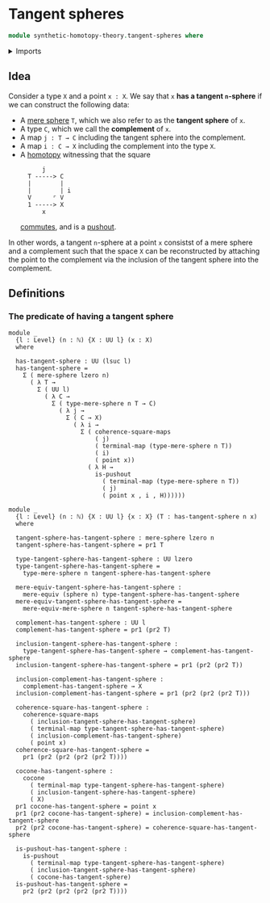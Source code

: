 # Tangent spheres

```agda
module synthetic-homotopy-theory.tangent-spheres where
```

<details><summary>Imports</summary>

```agda
open import elementary-number-theory.natural-numbers

open import foundation.commuting-squares-of-maps
open import foundation.dependent-pair-types
open import foundation.mere-equivalences
open import foundation.unit-type
open import foundation.universe-levels

open import synthetic-homotopy-theory.cocones-under-span-diagrams
open import synthetic-homotopy-theory.mere-spheres
open import synthetic-homotopy-theory.pushouts
open import synthetic-homotopy-theory.spheres
```

</details>

## Idea

Consider a type `X` and a point `x : X`. We say that `x` **has a tangent
`n`-sphere** if we can construct the following data:

- A [mere sphere](synthetic-homotopy-theory.mere-spheres.md) `T`, which we also
  refer to as the **tangent sphere** of `x`.
- A type `C`, which we call the **complement** of `x`.
- A map `j : T → C` including the tangent sphere into the complement.
- A map `i : C → X` including the complement into the type `X`.
- A [homotopy](foundation-core.homotopies.md) witnessing that the square
  ```text
        j
    T -----> C
    |        |
    |        | i
    V      ⌜ V
    1 -----> X
        x
  ```
  [commutes](foundation.commuting-squares-of-maps.md), and is a
  [pushout](synthetic-homotopy-theory.pushouts.md).

In other words, a tangent `n`-sphere at a point `x` consistst of a mere sphere
and a complement such that the space `X` can be reconstructed by attaching the
point to the complement via the inclusion of the tangent sphere into the
complement.

## Definitions

### The predicate of having a tangent sphere

```text
module _
  {l : Level} (n : ℕ) {X : UU l} (x : X)
  where

  has-tangent-sphere : UU (lsuc l)
  has-tangent-sphere =
    Σ ( mere-sphere lzero n)
      ( λ T →
        Σ ( UU l)
          ( λ C →
            Σ ( type-mere-sphere n T → C)
              ( λ j →
                Σ ( C → X)
                  ( λ i →
                    Σ ( coherence-square-maps
                        ( j)
                        ( terminal-map (type-mere-sphere n T))
                        ( i)
                        ( point x))
                      ( λ H →
                        is-pushout
                          ( terminal-map (type-mere-sphere n T))
                          ( j)
                          ( point x , i , H))))))

module _
  {l : Level} (n : ℕ) {X : UU l} {x : X} (T : has-tangent-sphere n x)
  where

  tangent-sphere-has-tangent-sphere : mere-sphere lzero n
  tangent-sphere-has-tangent-sphere = pr1 T

  type-tangent-sphere-has-tangent-sphere : UU lzero
  type-tangent-sphere-has-tangent-sphere =
    type-mere-sphere n tangent-sphere-has-tangent-sphere

  mere-equiv-tangent-sphere-has-tangent-sphere :
    mere-equiv (sphere n) type-tangent-sphere-has-tangent-sphere
  mere-equiv-tangent-sphere-has-tangent-sphere =
    mere-equiv-mere-sphere n tangent-sphere-has-tangent-sphere

  complement-has-tangent-sphere : UU l
  complement-has-tangent-sphere = pr1 (pr2 T)

  inclusion-tangent-sphere-has-tangent-sphere :
    type-tangent-sphere-has-tangent-sphere → complement-has-tangent-sphere
  inclusion-tangent-sphere-has-tangent-sphere = pr1 (pr2 (pr2 T))

  inclusion-complement-has-tangent-sphere :
    complement-has-tangent-sphere → X
  inclusion-complement-has-tangent-sphere = pr1 (pr2 (pr2 (pr2 T)))

  coherence-square-has-tangent-sphere :
    coherence-square-maps
      ( inclusion-tangent-sphere-has-tangent-sphere)
      ( terminal-map type-tangent-sphere-has-tangent-sphere)
      ( inclusion-complement-has-tangent-sphere)
      ( point x)
  coherence-square-has-tangent-sphere =
    pr1 (pr2 (pr2 (pr2 (pr2 T))))

  cocone-has-tangent-sphere :
    cocone
      ( terminal-map type-tangent-sphere-has-tangent-sphere)
      ( inclusion-tangent-sphere-has-tangent-sphere)
      ( X)
  pr1 cocone-has-tangent-sphere = point x
  pr1 (pr2 cocone-has-tangent-sphere) = inclusion-complement-has-tangent-sphere
  pr2 (pr2 cocone-has-tangent-sphere) = coherence-square-has-tangent-sphere

  is-pushout-has-tangent-sphere :
    is-pushout
      ( terminal-map type-tangent-sphere-has-tangent-sphere)
      ( inclusion-tangent-sphere-has-tangent-sphere)
      ( cocone-has-tangent-sphere)
  is-pushout-has-tangent-sphere =
    pr2 (pr2 (pr2 (pr2 (pr2 T))))
```
